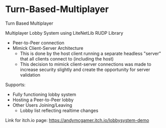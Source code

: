 # Turn-Based-Multiplayer
Turn Based Multiplayer

Multiplayer Lobby System using LiteNetLib RUDP Library
- Peer-to-Peer connection
- Mimick Client-Server Architecture
  - This is done by the host client running a separate headless "server" that all clients connect to (including the host)
  - This decision to mimick client-server connections was made to increase security slightly and create the opportunity for server validation

Supports:
- Fully functioning lobby system
- Hosting a Peer-to-Peer lobby
- Other Users Joining/Leaving
  - Lobby list reflecting realtime changes

Link for itch.io page: https://andymcgamer.itch.io/lobbysystem-demo
